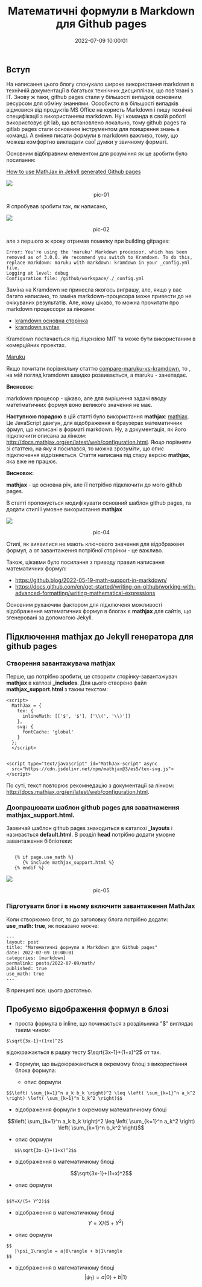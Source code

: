 ﻿---
layout: post
title: "Математичні формули в Markdown для Github pages"
date: 2022-07-09 10:00:01
categories: [markdown]
permalink: posts/2022-07-09/math/
published: true
use_math: true
---
 


## Вступ

   На  написання цього блогу спонукало широке використання markdown в технічній документації в багатьох технічних дисциплінах, що пов'язані з IT. Знову ж таки, github pages стали у більшості випадків основним ресурсом для обміну знаннями. Ососбисто я в більшості випадків відмовися від продуктів MS Office на користь Markdown і пишу технічні специфікації з використанням markdown.  Ну і команда в своїй  роботі використовує git lab, що встановлено локально, тому github pages та gitlab pages  стали основним інструментом для поишрення знань в команді. А вміння писати формули в markdown  важливо, тому, що можеш комфортно викладати свої думки у звичному форматі.


   Основним відбправним елементом для розуміння як це зробити було посилання:
   
   [How to use MathJax in Jekyll generated Github pages](http://haixing-hu.github.io/programming/2013/09/20/how-to-use-mathjax-in-jekyll-generated-github-pages/)

<kbd><img src="../assets/img/posts/2022-07-09-math/doc/pic-01.png"/></kbd>
<p style="text-align: center;"><a name="pic-01">pic-01</a></p>


Я спробував зробити так, як написано, 


<kbd><img src="../assets/img/posts/2022-07-09-math/doc/pic-02.png"/></kbd>
<p style="text-align: center;"><a name="pic-02">pic-02</a></p>

але  з першого ж кроку отримав помилку при building gitpages:

```text
Error: You're using the 'maruku' Markdown processor, which has been removed as of 3.0.0. We recommend you switch to Kramdown. To do this, replace markdown: maruku with markdown: kramdown in your _config.yml file.
Logging at level: debug
Configuration file: /github/workspace/./_config.yml

```
Заміна на Kramdown не принесла якогось виграшу, але, якщо у вас багато написано, то заміна markdown-процесора може привести до не очікуваних результатів. Але, кому цікаво, то можна прочитати про markdown процессори за лінками:

   * [kramdown основна сторінка](https://kramdown.gettalong.org/) 
   * [kramdown syntax](https://kramdown.gettalong.org/syntax.html)

Кramdown постачається під ліцензією MIT  та може бути використаним в комерційних проектах.

[Maruku](https://github.com/bhollis/maruku)

Якщо почитати порівняльну статтю [compare-maruku-vs-kramdown](https://ruby.libhunt.com/compare-maruku-vs-kramdown), то , на мій погляд kramdown швидко розвивається, а maruku - занепадає.

**Висновок:** 

markdown  процесор - цікаво, але для вирішення задачі вводу матетматичних формул воно великого значення не має.

**Наступною порадою** в цій статті було використання **mathjax**: [mathjax](https://www.mathjax.org/).  Це JavaScript двигун, для відображення в браузерах математичних фрмул, що написані в форматі markdown. Ну, а документація, як його підключити описана за лінком: http://docs.mathjax.org/en/latest/web/configuration.html.  Якщо порівняти зі статтею, на яку я посилався, то можна зрозуміти, що опис підключення відрізняється. Стаття написана під стару версію **mathjax**, яка вже не працює.


**Висновок:** 

**mathjax** - це основна річ, але її потрібно підключити до мого github pages.



В статті пропонується модифікувати основний шаблон github pages, та додати стилі і умовне використання **mathjax**


<kbd><img src="../assets/img/posts/2022-07-09-math/doc/pic-04.png"/></kbd>
<p style="text-align: center;"><a name="pic-04">pic-04</a></p>


Стилі, як виявилися не мають ключового значення  для відображеня формул, а от завантаження потрібної сторінки - це важливо.



Також, цікавми було посилання з приводу правил написання математичних формул: 

- https://github.blog/2022-05-19-math-support-in-markdown/
- https://docs.github.com/en/get-started/writing-on-github/working-with-advanced-formatting/writing-mathematical-expressions


Основним рухаючим фактором для підключеня  можливості відображення математичних формул в  блогах є **mathjax** для сайтів, що згенеровані за допомогою Jekyll.


## Підключення mathjax до Jekyll генератора для github pages

### Створення завантажувача **mathjax**

Перше, що потрібно зробити, це створити сторінку-завантажувач **mathjax** в катлозі **_includes**. Для цього створено файл **mathjax_support.html** з таким текстом:

```text
<script>
  MathJax = {
    tex: {
      inlineMath: [['$', '$'], ['\\(', '\\)']]
    },
    svg: {
      fontCache: 'global'
    }
  };
  </script>


<script type="text/javascript" id="MathJax-script" async
  src="https://cdn.jsdelivr.net/npm/mathjax@3/es5/tex-svg.js">
</script>

```
По суті, текст повторює рекомнедацію з документації за лінком: http://docs.mathjax.org/en/latest/web/configuration.html.

### Доопрацювати шаблон github pages для заватнаження mathjax_support.html.

Зазвичай шаблон github pages знаходиться в каталозі **_layouts** і називається **default.html**. В розділ **head**  потрібно додати умовне  завантаження бібліотеки:

```text

   {% if page.use_math %}
      {% include mathjax_support.html %}
   {% endif %}

```


<kbd><img src="../assets/img/posts/2022-07-09-math/doc/pic-05.png"/></kbd>
<p style="text-align: center;"><a name="pic-05">pic-05</a></p>


### Підготувати блог і в ньому включити завантаження MathJax

Коли створюэмо блог, то до заголовку блога потрібно додати: **use_math: true**, як показано нижче:


```text
---
layout: post
title: "Математичні формули в Markdown для Github pages"
date: 2022-07-09 10:00:01
categories: [markdown]
permalink: posts/2022-07-09/math/
published: true
use_math: true
---
```

В принципі все. цього достатньо.



## Пробуємо відображення формул в блозі



- проста формула в inline, що починається з роздільника "$" виглядає таким чином: 

```text
$\sqrt{3x-1}+(1+x)^2$

```

відоюражається в радку тесту  $\sqrt{3x-1}+(1+x)^2$ от так.

- Формули, що выдоюражаються в окремому блоці з використання блока формула:

   * опис формули
```text
$$\left( \sum_{k=1}^n a_k b_k \right)^2 \leq \left( \sum_{k=1}^n a_k^2 \right) \left( \sum_{k=1}^n b_k^2 \right)$$
```
   * відображення формули в окремому математичному блоці

$$\left( \sum_{k=1}^n a_k b_k \right)^2 \leq \left( \sum_{k=1}^n a_k^2 \right) \left( \sum_{k=1}^n b_k^2 \right)$$

   * опис формули

   ```text
      $$\sqrt{3x-1}+(1+x)^2$$
   ```
   
   * відображення в математичному блоці

$$\sqrt{3x-1}+(1+x)^2$$

   * опис формули

```text

$$Y=X/(5+ Y^2)$$
```
   * відображення в математичному блоці
$$Y=X/(5+ Y^2)$$


   * опис формули

```text
$$
   |\psi_1\rangle = a|0\rangle + b|1\rangle
$$

```
   * відображення в математичному блоці
$$
   |\psi_1\rangle = a|0\rangle + b|1\rangle
$$






